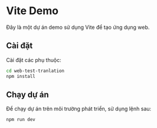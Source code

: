# Vite Demo

Đây là một dự án demo sử dụng Vite để tạo ứng dụng web.

## Cài đặt

Cài đặt các phụ thuộc:
```bash
cd web-test-tranlation
npm install
```
## Chạy dự án

Để chạy dự án trên môi trường phát triển, sử dụng lệnh sau:

```bash
npm run dev
```
